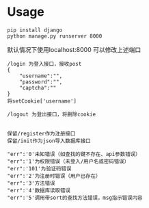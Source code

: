 # Usage #

    pip install django
	python manage.py runserver 8000

默认情况下使用localhost:8000 可以修改上述端口

    /login 为登入接口，接收post
	{
		"username":"",
		"password":"",
		"captcha":""
	}
	将setCookie['username']

	/logout 为登出接口，将删除cookie
	

	保留/register作为注册接口
	保留/init作为json导入数据库接口
	
	"err":'0'未知错误（如查找的键不存在、api参数错误）
	"err":'1'为权限错误（未登入/用户名或密码错误）
	"err":'101'为验证码错误
	"err":'2'为注册时错误（用户已存在）
	"err":'3'方法错误
	"err":'4'数据库读取错误
	"err":'5'调用带sort的查找方法错误，msg指示错误内容
